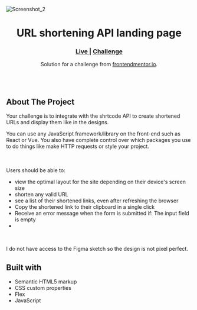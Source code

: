 ![Screenshot_2](https://user-images.githubusercontent.com/77338263/208168191-05760bc0-9505-4cb4-a67f-532cf780794e.png)



<h1 align="center">URL shortening API landing page</h1>

<div align="center">
  <h3>
    <a href="https://sabapangani.github.io/Shortly/" color="white">
      Live
    </a>
   <span> | </span>
    <a href="https://www.frontendmentor.io/challenges/url-shortening-api-landing-page-2ce3ob-G">
      Challenge
    </a>
  </h3>
</div>
<div align="center">
   Solution for a challenge from  <a href="https://www.frontendmentor.io/home" target="_blank">frontendmentor.io</a>.
</div>
<br>
<br>
<br>

## About The Project
Your challenge is to integrate with the shrtcode API to create shortened URLs and display them like in the designs.

You can use any JavaScript framework/library on the front-end such as React or Vue. You also have complete control over which packages you use to do things like make HTTP requests or style your project.

<br><br>Users should be able to:
- view the optimal layout for the site depending on their device's screen size
- shorten any valid URL
- see a list of their shortened links, even after refreshing the browser
- Copy the shortened link to their clipboard in a single click
- Receive an error message when the form is submitted if: The input field is empty
- 
<br> <p>I do not have access to the Figma sketch so the design is not pixel perfect.</p>




## Built with 

- Semantic HTML5 markup
- CSS custom properties
- Flex
- JavaScript




